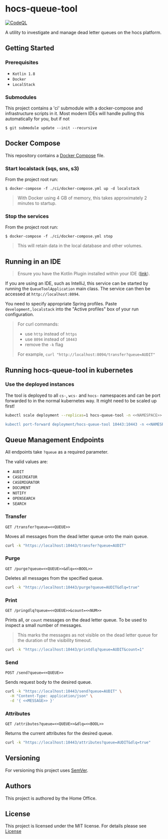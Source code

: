 # hocs-queue-tool

[![CodeQL](https://github.com/UKHomeOffice/hocs-queue-tool/actions/workflows/codeql-analysis.yml/badge.svg)](https://github.com/UKHomeOffice/hocs-queue-tool/actions/workflows/codeql-analysis.yml)


A utility to investigate and manage dead letter queues on the hocs platform.

## Getting Started

### Prerequisites

* ```Kotlin 1.8```
* ```Docker```
* ```LocalStack```

### Submodules

This project contains a 'ci' submodule with a docker-compose and infrastructure scripts in it.
Most modern IDEs will handle pulling this automatically for you, but if not

```console
$ git submodule update --init --recursive
```

## Docker Compose

This repository contains a [Docker Compose](https://docs.docker.com/compose/)
file.

### Start localstack (sqs, sns, s3)
From the project root run:
```console
$ docker-compose -f ./ci/docker-compose.yml up -d localstack
```

> With Docker using 4 GB of memory, this takes approximately 2 minutes to startup.

### Stop the services
From the project root run:
```console
$ docker-compose -f ./ci/docker-compose.yml stop
```
> This will retain data in the local database and other volumes.

## Running in an IDE

> Ensure you have the Kotlin Plugin installed within your IDE ([link](https://plugins.jetbrains.com/plugin/6954-kotlin)).

If you are using an IDE, such as IntelliJ, this service can be started by running the ```QueueToolApplication``` main class.
The service can then be accessed at ```http://localhost:8094```.

You need to specify appropriate Spring profiles.
Paste `development,localstack` into the "Active profiles" box of your run configuration.

> For curl commands:
> - use `http` instead of `https` 
> - use `8094` instead of `10443`
> - remove the `-k` flag 
> 
> For example, `curl "http://localhost:8094/transfer?queue=AUDIT"`

## Running hocs-queue-tool in kubernetes

### Use the deployed instances

The tool is deployed to all `cs-`, `wcs-` and `hocs-` namespaces and can be port forwarded to in the normal kubernetes way. It might need to be scaled up first!

```sh
kubectl scale deployment --replicas=1 hocs-queue-tool -n <<NAMESPACE>>

kubectl port-forward deployment/hocs-queue-tool 10443:10443 -n <<NAMESPACE>>
```

## Queue Management Endpoints

All endpoints take `?queue` as a required parameter.

The valid values are:
- `AUDIT`
- `CASECREATOR`
- `CASEMIGRATOR`
- `DOCUMENT`
- `NOTIFY`
- `OPENSEARCH`
- `SEARCH`

### Transfer
`GET /transfer?queue=<<QUEUE>>`

Moves all messages from the dead letter queue onto the main queue.

```sh
curl -k "https://localhost:10443/transfer?queue=AUDIT"
```

### Purge

`GET /purge?queue=<<QUEUE>>&dlq=<<BOOL>>`

Deletes all messages from the specified queue.

```sh
curl -k "https://localhost:10443/purge?queue=AUDIT&dlq=true" 
```

### Print

`GET /pringdlq?queue=<<QUEUE>>&count=<<NUM>>`

Prints all, or `count` messages on the dead letter queue. To be used to inspect a small number of messages.

> This marks the messages as not visible on the dead letter queue for the duration of the visibility timeout. 

```sh
curl -k "https://localhost:10443/printdlq?queue=AUDIT&count=1"
```

### Send

`POST /send?queue=<<QUEUE>>` 

Sends request body to the desired queue.

```sh
curl -k "https://localhost:10443/send?queue=AUDIT" \
  -H "Content-Type: application/json" \
  -d '{ <<MESSAGE>> }'  
```

### Attributes

`GET /attributes?queue=<<QUEUE>>&dlq=<<BOOL>>`

Returns the current attributes for the desired queue.

```sh
curl -k "https://localhost:10443/attributes?queue=AUDIT&dlq=true"
```

## Versioning

For versioning this project uses [SemVer](https://semver.org/).

## Authors

This project is authored by the Home Office.

## License

This project is licensed under the MIT license. For details please see [License](LICENSE) 

